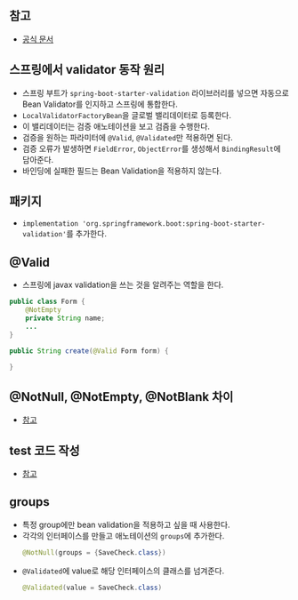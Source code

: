 ## 참고
- [공식 문서](https://beanvalidation.org/2.0/spec/#builtinconstraints)

## 스프링에서 validator 동작 원리
- 스프링 부트가 `spring-boot-starter-validation` 라이브러리를 넣으면 자동으로 Bean Validator를 인지하고 스프링에 통합한다.
- `LocalValidatorFactoryBean`을 글로벌 밸리데이터로 등록한다.
- 이 밸리데이터는 검증 애노테이션을 보고 검즘을 수행한다.
- 검증을 원하는 파라미터에 `@Valid`, `@Validated`만 적용하면 된다.
- 검증 오류가 발생하면 `FieldError`, `ObjectError`를 생성해서 `BindingResult`에 담아준다.
- 바인딩에 실패한 필드는 Bean Validation을 적용하지 않는다.

## 패키지
- `implementation 'org.springframework.boot:spring-boot-starter-validation'`를 추가한다.

## @Valid
- 스프링에 javax validation을 쓰는 것을 알려주는 역할을 한다.
```java
public class Form {
    @NotEmpty
    private String name;
    ...
}

public String create(@Valid Form form) {

}
```

## @NotNull, @NotEmpty, @NotBlank 차이
- [참고](https://sanghye.tistory.com/36)

## test 코드 작성
- [참고](https://www.baeldung.com/javax-validation)

## groups
- 특정 group에만 bean validation을 적용하고 싶을 때 사용한다.
- 각각의 인터페이스를 만들고 애노테이션의 `groups`에 추가한다.
  ```java
  @NotNull(groups = {SaveCheck.class})
  ```
- `@Validated`에 value로 해당 인터페이스의 클래스를 넘겨준다.
  ```java
  @Validated(value = SaveCheck.class)
  ```
